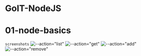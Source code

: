 # GoIT-NodeJS

# 01-node-basics

`screenshots`
![--action="list"](https://prnt.sc/tiiya1)
![--action="get"](https://prnt.sc/tij1it)
![--action="add"](https://prnt.sc/tij2ti)
![--action="remove"](https://prnt.sc/tij43k)

